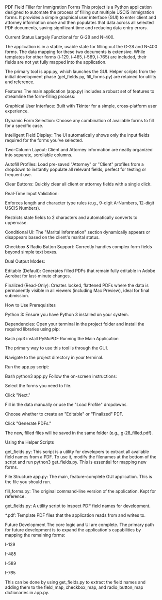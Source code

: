 PDF Field Filler for Immigration Forms
This project is a Python application designed to automate the process of filling out multiple USCIS immigration forms. It provides a simple graphical user interface (GUI) to enter client and attorney information once and then populates that data across all selected PDF documents, saving significant time and reducing data entry errors.

Current Status
Largely Functional for G-28 and N-400.

The application is in a stable, usable state for filling out the G-28 and N-400 forms. The data mapping for these two documents is extensive. While templates for other forms (i-129, i-485, i-589, i-765) are included, their fields are not yet fully mapped into the application.

The primary tool is app.py, which launches the GUI. Helper scripts from the initial development phase (get_fields.py, fill_forms.py) are retained for utility and reference.

Features
The main application (app.py) includes a robust set of features to streamline the form-filling process:

Graphical User Interface: Built with Tkinter for a simple, cross-platform user experience.

Dynamic Form Selection: Choose any combination of available forms to fill for a specific case.

Intelligent Field Display: The UI automatically shows only the input fields required for the forms you've selected.

Two-Column Layout: Client and Attorney information are neatly organized into separate, scrollable columns.

Autofill Profiles: Load pre-saved "Attorney" or "Client" profiles from a dropdown to instantly populate all relevant fields, perfect for testing or frequent use.

Clear Buttons: Quickly clear all client or attorney fields with a single click.

Real-Time Input Validation:

Enforces length and character type rules (e.g., 9-digit A-Numbers, 12-digit USCIS Numbers).

Restricts state fields to 2 characters and automatically converts to uppercase.

Conditional UI: The "Marital Information" section dynamically appears or disappears based on the client's marital status.

Checkbox & Radio Button Support: Correctly handles complex form fields beyond simple text boxes.

Dual Output Modes:

Editable (Default): Generates filled PDFs that remain fully editable in Adobe Acrobat for last-minute changes.

Finalized (Read-Only): Creates locked, flattened PDFs where the data is permanently visible in all viewers (including Mac Preview), ideal for final submission.

How to Use
Prerequisites

Python 3: Ensure you have Python 3 installed on your system.

Dependencies: Open your terminal in the project folder and install the required libraries using pip:

Bash
pip3 install PyMuPDF
Running the Main Application

The primary way to use this tool is through the GUI.

Navigate to the project directory in your terminal.

Run the app.py script:

Bash
python3 app.py
Follow the on-screen instructions:

Select the forms you need to file.

Click "Next."

Fill in the data manually or use the "Load Profile" dropdowns.

Choose whether to create an "Editable" or "Finalized" PDF.

Click "Generate PDFs."

The new, filled files will be saved in the same folder (e.g., g-28_filled.pdf).

Using the Helper Scripts

get_fields.py: This script is a utility for developers to extract all available field names from a PDF. To use it, modify the filenames at the bottom of the script and run python3 get_fields.py. This is essential for mapping new forms.

File Structure
app.py: The main, feature-complete GUI application. This is the file you should run.

fill_forms.py: The original command-line version of the application. Kept for reference.

get_fields.py: A utility script to inspect PDF field names for development.

*.pdf: Template PDF files that the application reads from and writes to.

Future Development
The core logic and UI are complete. The primary path for future development is to expand the application's capabilities by mapping the remaining forms:

I-129

I-485

I-589

I-765

This can be done by using get_fields.py to extract the field names and adding them to the field_map, checkbox_map, and radio_button_map dictionaries in app.py.
